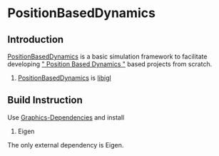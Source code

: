 # PositionBasedDynamics

## Introduction

[PositionBasedDynamics](https://github.com/BFU-Graphics/PositionBasedDynamics) is a basic simulation framework to facilitate developing [" Position Based Dynamics "](https://matthias-research.github.io/pages/publications/posBasedDyn.pdf) based projects from scratch.

1. [PositionBasedDynamics](https://github.com/BFU-Graphics/PositionBasedDynamics) is [libigl]()

## Build Instruction

Use [Graphics-Dependencies](https://github.com/BFU-Graphics/Graphics-Dependencies) and install

1. Eigen

The only external dependency is Eigen.